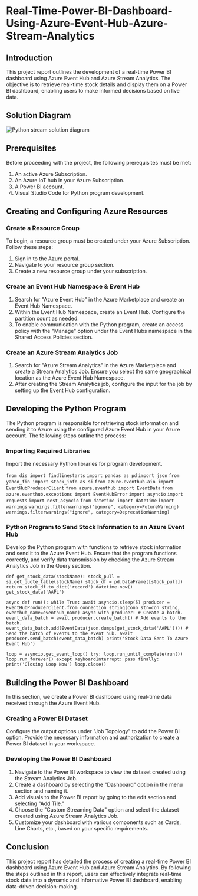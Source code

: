 # Real-Time-Power-BI-Dashboard-Using-Azure-Event-Hub-Azure-Stream-Analytics

## Introduction

This project report outlines the development of a real-time Power BI dashboard using Azure Event Hub and Azure Stream Analytics. The objective is to retrieve real-time stock details and display them on a Power BI dashboard, enabling users to make informed decisions based on live data.

## Solution Diagram

![Python stream solution diagram](https://github.com/Shakti93/Real-Time-Power-BI-Dashboard-Using-Azure-Event-Hub-Azure-Stream-Analytics/assets/84408451/42e19098-94fb-484d-bdbb-6c5258054d1f)


## Prerequisites

Before proceeding with the project, the following prerequisites must be met:

1. An active Azure Subscription.
2. An Azure IoT hub in your Azure Subscription.
3. A Power BI account.
4. Visual Studio Code for Python program development.

## Creating and Configuring Azure Resources

### Create a Resource Group

To begin, a resource group must be created under your Azure Subscription. Follow these steps:

1. Sign in to the Azure portal.
2. Navigate to your resource group section.
3. Create a new resource group under your subscription.

### Create an Event Hub Namespace & Event Hub

1. Search for "Azure Event Hub" in the Azure Marketplace and create an Event Hub Namespace.
2. Within the Event Hub Namespace, create an Event Hub. Configure the partition count as needed.
3. To enable communication with the Python program, create an access policy with the "Manage" option under the Event Hubs namespace in the Shared Access Policies section.

### Create an Azure Stream Analytics Job

1. Search for "Azure Stream Analytics" in the Azure Marketplace and create a Stream Analytics Job. Ensure you select the same geographical location as the Azure Event Hub Namespace.
2. After creating the Stream Analytics job, configure the input for the job by setting up the Event Hub configuration.

## Developing the Python Program
The Python program is responsible for retrieving stock information and sending it to Azure using the configured Azure Event Hub in your Azure account. The following steps outline the process:

### Importing Required Libraries

Import the necessary Python libraries for program development.

  `from dis import findlinestarts`
  `import pandas as pd`
  `import json`
  `from yahoo_fin import stock_info as si`
  `from azure.eventhub.aio import EventHubProducerClient`
  `from azure.eventhub import EventData`
  `from azure.eventhub.exceptions import EventHubError`
  `import asyncio`
  `import requests`
  `import nest_asyncio`
  `from datetime import datetime`
  `import warnings`
  `warnings.filterwarnings("ignore", category=FutureWarning)`
  `warnings.filterwarnings("ignore", category=DeprecationWarning)`

### Python Program to Send Stock Information to an Azure Event Hub
Develop the Python program with functions to retrieve stock information and send it to the Azure Event Hub. Ensure that the program functions correctly, and verify data transmission by checking the Azure Stream Analytics Job in the Query section.


`def get_stock_data(stockName):
      stock_pull = si.get_quote_table(stockName)
      stock_df = pd.DataFrame([stock_pull])
      return stock_df.to_dict('record')
  datetime.now()
  get_stock_data('AAPL')`

  `async def run():
    while True:
        await asyncio.sleep(5)
        producer = EventHubProducerClient.from_connection_string(conn_str=con_string, eventhub_name=eventhub_name)
        async with producer:
            # Create a batch.
            event_data_batch = await producer.create_batch()
            # Add events to the batch.
            event_data_batch.add(EventData(json.dumps(get_stock_data('AAPL'))))
            # Send the batch of events to the event hub.
            await producer.send_batch(event_data_batch)
            print('Stock Data Sent To Azure Event Hub')`
  
`loop = asyncio.get_event_loop()
try:
  loop.run_until_complete(run())
  loop.run_forever()
except KeyboardInterrupt:
  pass
finally:
  print('Closing Loop Now')
  loop.close()`

## Building the Power BI Dashboard
In this section, we create a Power BI dashboard using real-time data received through the Azure Event Hub.

### Creating a Power BI Dataset

Configure the output options under "Job Topology" to add the Power BI option. Provide the necessary information and authorization to create a Power BI dataset in your workspace.

### Developing the Power BI Dashboard

1. Navigate to the Power BI workspace to view the dataset created using the Stream Analytics Job.
2. Create a dashboard by selecting the "Dashboard" option in the menu section and naming it.
3. Add visuals to the Power BI report by going to the edit section and selecting "Add Tile."
4. Choose the "Custom Streaming Data" option and select the dataset created using Azure Stream Analytics Job.
5. Customize your dashboard with various components such as Cards, Line Charts, etc., based on your specific requirements.

## Conclusion

This project report has detailed the process of creating a real-time Power BI dashboard using Azure Event Hub and Azure Stream Analytics. By following the steps outlined in this report, users can effectively integrate real-time stock data into a dynamic and informative Power BI dashboard, enabling data-driven decision-making.
